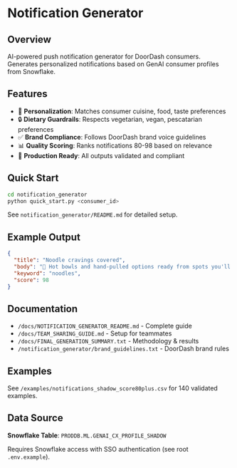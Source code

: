 # Notification Generator

## Overview

AI-powered push notification generator for DoorDash consumers. Generates personalized notifications based on GenAI consumer profiles from Snowflake.

## Features

- 🎯 **Personalization**: Matches consumer cuisine, food, taste preferences
- 🔒 **Dietary Guardrails**: Respects vegetarian, vegan, pescatarian preferences
- ✅ **Brand Compliance**: Follows DoorDash brand voice guidelines
- 📊 **Quality Scoring**: Ranks notifications 80-98 based on relevance
- 🚀 **Production Ready**: All outputs validated and compliant

## Quick Start

```bash
cd notification_generator
python quick_start.py <consumer_id>
```

See `notification_generator/README.md` for detailed setup.

## Example Output

```json
{
  "title": "Noodle cravings covered",
  "body": "🍜 Hot bowls and hand-pulled options ready from spots you'll love",
  "keyword": "noodles",
  "score": 98
}
```

## Documentation

- `/docs/NOTIFICATION_GENERATOR_README.md` - Complete guide
- `/docs/TEAM_SHARING_GUIDE.md` - Setup for teammates
- `/docs/FINAL_GENERATION_SUMMARY.txt` - Methodology & results
- `/notification_generator/brand_guidelines.txt` - DoorDash brand rules

## Examples

See `/examples/notifications_shadow_score80plus.csv` for 140 validated examples.

## Data Source

**Snowflake Table**: `PRODDB.ML.GENAI_CX_PROFILE_SHADOW`

Requires Snowflake access with SSO authentication (see root `.env.example`).

